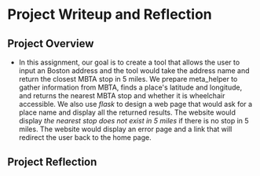 # Project Writeup and Reflection

## Project Overview

- In this assignment, our goal is to create a tool that allows the user to input an Boston address and the tool would take the address name and return the closest MBTA stop in 5 miles. We prepare meta_helper to gather information from MBTA, finds a place's latitude and longitude, and returns the nearest MBTA stop and whether it is wheelchair accessible. We also use *flask* to design a web page that would ask for a place name and display all the returned results. The website would display *the nearest stop does not exist in 5 miles* if there is no stop in 5 miles. The website would display an error page and a link that will redirect the user back to the home page.

## Project Reflection